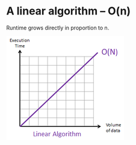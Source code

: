 # A linear algorithm – O(n)

Runtime grows directly in proportion to n. 

![O(n) Complexity](chart.png)
